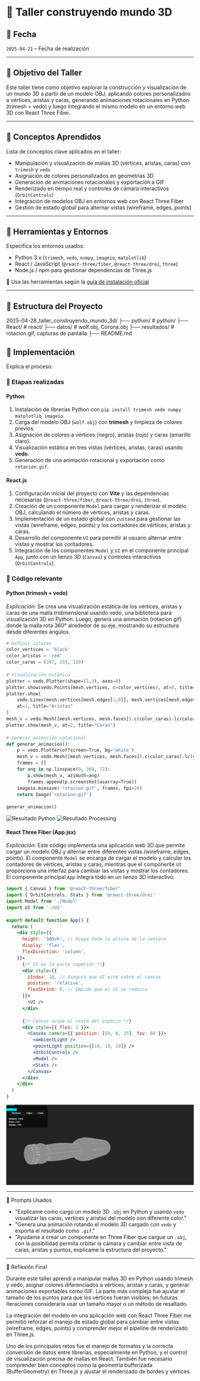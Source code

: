 # 🧪 Taller construyendo mundo 3D

## 📅 Fecha

`2025-04-21` – Fecha de realización

---

## 🎯 Objetivo del Taller

Este taller tiene como objetivo explorar la construcción y visualización de un mundo 3D a partir de un modelo OBJ, aplicando colores personalizados a vértices, aristas y caras, generando animaciones rotacionales en Python (trimesh + vedo) y luego integrando el mismo modelo en un entorno web 3D con React Three Fiber.

---

## 🧠 Conceptos Aprendidos

Lista de conceptos clave aplicados en el taller:

- Manipulación y visualización de mallas 3D (vértices, aristas, caras) con `trimesh` y `vedo`
- Asignación de colores personalizados en geometrías 3D
- Generación de animaciones rotacionales y exportación a GIF
- Renderizado en tiempo real y controles de cámara interactivos (`OrbitControls`)
- Integración de modelos OBJ en entornos web con React Three Fiber
- Gestión de estado global para alternar vistas (wireframe, edges, points)

---

## 🔧 Herramientas y Entornos

Especifica los entornos usados:

- Python 3.x (`trimesh`, `vedo`, `numpy`, `imageio`, `matplotlib`)
- React / JavaScript (`@react-three/fiber`, `@react-three/drei`, `three`)
- Node.js / npm para gestionar dependencias de Three.js

📌 Usa las herramientas según la [guía de instalación oficial](./guia_instalacion_entornos_visual.md)

---

## 📁 Estructura del Proyecto
2025-04-28_taller_construyendo_mundo_3d/
├── python/               # python/
├── React/               # react/
├── datos/               # wolf.obj, Corona.obj
├── resultados/          # rotacion.gif, capturas de pantalla
├── README.md

## 🧪 Implementación

Explica el proceso:

### 🔹 Etapas realizadas

#### Python
1. Instalación de librerías Python con `pip install trimesh vedo numpy matplotlib imageio`.
2. Carga del modelo OBJ (`wolf.obj`) con **trimesh** y limpieza de colores previos.
3. Asignación de colores a vértices (negro), aristas (rojo) y caras (amarillo claro).
4. Visualización estática en tres vistas (vértices, aristas, caras) usando **vedo**.
5. Generación de una animación rotacional y exportación como `rotacion.gif`.

#### React.js
1. Configuración inicial del proyecto con **Vite** y las dependencias necesarias (`@react-three/fiber`, `@react-three/drei`, `three`).
2. Creación de un componente `Model` para cargar y renderizar el modelo OBJ, calculando el número de vértices, aristas y caras.
3. Implementación de un estado global con `zustand` para gestionar las vistas (wireframe, edges, points) y los contadores de vértices, aristas y caras.
4. Desarrollo del componente `UI` para permitir al usuario alternar entre vistas y mostrar los contadores.
5. Integración de los componentes `Model` y `UI` en el componente principal `App`, junto con un lienzo 3D (`Canvas`) y controles interactivos (`OrbitControls`).

### 🔹 Código relevante

#### Python (trimesh + vedo)  
_Explicación:_ Se crea una visualización estática de los vértices, aristas y caras de una malla tridimensional usando vedo, una biblioteca para visualización 3D en Python. Luego, genera una animación (rotacion.gif) donde la malla rota 360° alrededor de su eje, mostrando su estructura desde diferentes ángulos.

```python
# Definir colores
color_vertices = 'black'
color_aristas = 'red'
color_caras = (247, 255, 120)

# Visualización estática
plotter = vedo.Plotter(shape=(1,3), axes=0)
plotter.show(vedo.Points(mesh.vertices, c=color_vertices), at=0, title="Vértices")
plotter.show(
    vedo.Lines(mesh.vertices[mesh.edges[:,0]], mesh.vertices[mesh.edges[:,1]], c=color_aristas),
    at=1, title="Aristas"
)
mesh_v = vedo.Mesh([mesh.vertices, mesh.faces]).c(color_caras).lc(color_aristas)
plotter.show(mesh_v, at=2, title="Caras")

# Generar animación rotacional
def generar_animacion():
    p = vedo.Plotter(offscreen=True, bg='white')
    mesh_v = vedo.Mesh([mesh.vertices, mesh.faces]).c(color_caras).lc(color_aristas)
    frames = []
    for ang in np.linspace(0, 360, 72):
        p.show(mesh_v, azimuth=ang)
        frames.append(p.screenshot(asarray=True))
    imageio.mimsave('rotacion.gif', frames, fps=20)
    return Image('rotacion.gif')

generar_animacion()
```

![Resultado Python](resultados/PythonAnimation.gif)
![Resultado Processing](resultados/PythonRotacion.gif)

#### React Three Fiber (App.jsx)

_Explicación:_ Este código implementa una aplicación web 3D que permite cargar un modelo OBJ y alternar entre diferentes vistas (wireframe, edges, points). El componente `Model` se encarga de cargar el modelo y calcular los contadores de vértices, aristas y caras, mientras que el componente `UI` proporciona una interfaz para cambiar las vistas y mostrar los contadores. El componente principal `App` integra todo en un lienzo 3D interactivo.

```jsx
import { Canvas } from '@react-three/fiber'
import { OrbitControls, Stats } from '@react-three/drei'
import Model from './Model'
import UI from './UI'

export default function App() {
  return (
    <div style={{
      height: '100vh', // Ocupa toda la altura de la ventana
      display: 'flex',
      flexDirection: 'column',
    }}>
      {/* UI en la parte superior */}
      <div style={{
        zIndex: 10, // Asegura que UI esté sobre el canvas
        position: 'relative',
        flexShrink: 0, // Impide que el UI se reduzca
      }}>
        <UI />
      </div>

      {/* Canvas ocupa el resto del espacio */}
      <div style={{ flex: 1 }}>
        <Canvas camera={{ position: [50, 0, 15], fov: 60 }}>
          <ambientLight />
          <pointLight position={[10, 10, 10]} />
          <OrbitControls />
          <Model />
          <Stats />
        </Canvas>
      </div>
    </div>
  )
}
```
![Resultado Processing](resultados/ThreejsAnimation.gif)


---

🧩 Prompts Usados

- "Explicame como cargo un modelo 3D `.obj` en Python y usando `vedo` visualizar las caras, vertices y aristas del modelo con diferente color."
- "Genera una animación rotando el modelo 3D cargado con `vedo` y exporta el resultado como `.gif`."
- "Ayudame a crear un componente en Three Fiber que cargue un `.obj`, con la posibilidad permita orbitar la cámara y cambiar entre vista de caras, aristas y puntos, explicame la estructura del proyecto."

---

💬 Reflexión Final  

Durante este taller aprendí a manipular mallas 3D en Python usando trimesh y vedo, asignar colores diferenciados a vértices, aristas y caras, y generar animaciones exportables como GIF. La parte más compleja fue ajustar el tamaño de los puntos para que los vértices fueran visibles; en futuras iteraciones consideraría usar un tamaño mayor o un método de resaltado.

La integración del modelo en una aplicación web con React Three Fiber me permitió reforzar el manejo de estado global para cambiar entre vistas (wireframe, edges, points) y comprender mejor el pipeline de renderizado en Three.js.

Uno de los principales retos fue el manejo de formatos y la correcta conversión de datos entre librerías, especialmente en Python, y el control de visualización precisa de mallas en React. También fue necesario comprender bien conceptos como la geometría bufferizada (BufferGeometry) en Three.js y ajustar el renderizado de bordes y vértices.